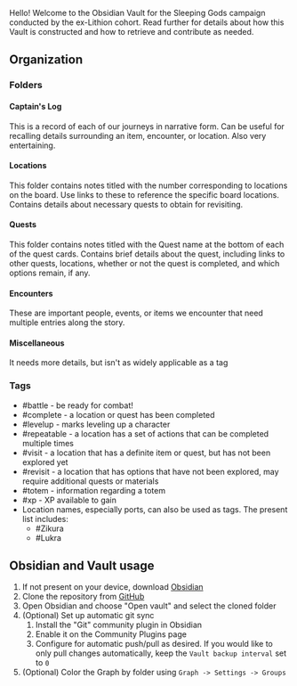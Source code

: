 Hello! Welcome to the Obsidian Vault for the Sleeping Gods campaign conducted by the ex-Lithion cohort. Read further for details about how this Vault is constructed and how to retrieve and contribute as needed.

## Organization

### Folders

#### Captain's Log
This is a record of each of our journeys in narrative form. Can be useful for recalling details surrounding an item, encounter, or location. Also very entertaining.
#### Locations
This folder contains notes titled with the number corresponding to locations on the board. Use links to these to reference the specific board locations. Contains details about necessary quests to obtain for revisiting.
#### Quests
This folder contains notes titled with the Quest name at the bottom of each of the quest cards. Contains brief details about the quest, including links to other quests, locations, whether or not the quest is completed, and which options remain, if any. 
#### Encounters
These are important people, events, or items we encounter that need multiple entries along the story.
#### Miscellaneous
It needs more details, but isn't as widely applicable as a tag
### Tags
- #battle - be ready for combat!
- #complete - a location or quest has been completed
- #levelup - marks leveling up a character
- #repeatable - a location has a set of actions that can be completed multiple times
- #visit - a location that has a definite item or quest, but has not been explored yet
- #revisit - a location that has options that have not been explored, may require additional quests or materials
- #totem - information regarding a totem
- #xp - XP available to gain
- Location names, especially ports, can also be used as tags. The present list includes:
	- #Zikura 
	- #Lukra 
## Obsidian and Vault usage
1. If not present on your device, download [Obsidian](https://obsidian.md/download)
2. Clone the repository from [GitHub](https://github.com/jlehenbauer/SleepingGods)
3. Open Obsidian and choose "Open vault" and select the cloned folder
4. (Optional) Set up automatic git sync
	1. Install the "Git" community plugin in Obsidian
	2. Enable it on the Community Plugins page
	3. Configure for automatic push/pull as desired. If you would like to only pull changes automatically, keep the `Vault backup interval` set to `0`
5. (Optional) Color the Graph by folder using `Graph -> Settings -> Groups`